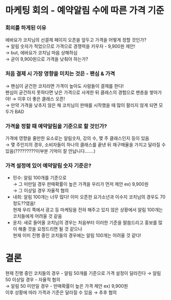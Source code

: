 # 마케팅 회의 - 예약알림 수에 따른 가격 기준  
    
### 회의를 하게된 이유  
에바요가 코치님의 선결제 페이지 오픈을 앞두고 가격을 어떻게 정할 것인가?  
→ 알림 숫자가 적었으므로 가격으로 경쟁력을 키우자 - 9,900원 제안!  
→ but, 에바요가 코치님 마음 상해하심  
→ 굳이 9,900원으로 가격을 낮춰야 하는가?  
      
### 처음 결제 시 가장 영향을 미치는 것은 - 팬심 & 가격
→ 팬심이 굳건한 코치라면 가격이 높아도 사람들이 결제를 한다!   
  팬심이 굳건하지 못하다면 낮은 가격으로 사게한 뒤 클래스의 경험으로 팬층을 쌓아가야! → 이후 더 좋은 클래스 오픈!  
→ 만약 가격을 낮추지 않은 채 코치님이 판매를 시작했을 때 많이 팔리지 않게 되면 모두가 BAD  
        
### 가격을 정할 때 예약알림을 기준으로 할 것인가?  
가격에 영향을 줄만한 요소로는 알림숫자, 강의 수, 몇 주 클래스인지 등이 있음  
→ 몇 주인지의 경우, 소비자들이 하나의 클래스를 끝낸 뒤 재구매율을 가지고 달라질 수 있음(?????????이부분 기억이 잘 안납니다.......)  
            
 ### 가격 설정에 있어 예약알림 숫자 기준은?  
 - 민수: 알림 100개를 기준으로   
 → 그 미만일 경우 판매확률이 높은 가격을 우리가 먼저 제안 ex) 9,900원  
 → 그 이상일 경우 자율적 협의  
 - 내희: 알림 100개는 너무 많다! 이미 오픈한 요가소년과 이수지 코치님의 경우도 70정도??였음!     
         현재 우리 쪽에서 광고 등 마케팅을 전혀 해주고 있지 않은 상황에서 알림 100개는 코치들에게 어려울 것 같음
 - 윤지: 새로 들어올 코치님의 경우는 처음부터 이러한 기준을 말씀드리고 홍보를 많이 해줄 것을 요청드리면 될 것 같으나  
         현재 이미 진행 중인 코치들의 경우에는 알림 100개는 어려울 것 같다!  
           
# 결론
현재 진행 중인 코치들의 경우 - 알림 50개를 기준으로 가격 설정이 달라진다
→ 알림 50 이상일 경우 - 자율적 협의  
→ 알림 50 미만일 경우 - 만매확률이 높은 가격 제안 ex) 9,900원  
이후 상황에 따라 가격과 기준은 달라질 수 있음 → 추후 협의 
                          
